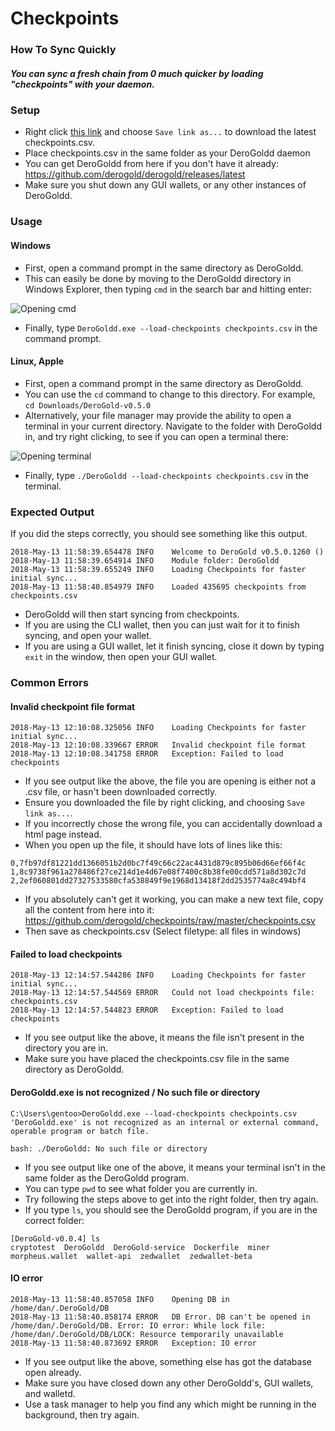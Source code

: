# Checkpoints
### How To Sync Quickly
##### You can sync a fresh chain from 0 much quicker by loading "checkpoints" with your daemon.

### Setup

- Right click [this link](https://github.com/derogold/checkpoints/raw/master/checkpoints.csv) and choose `Save link as...` to download the latest checkpoints.csv.
- Place checkpoints.csv in the same folder as your DeroGoldd daemon
- You can get DeroGoldd from here if you don't have it already: https://github.com/derogold/derogold/releases/latest
- Make sure you shut down any GUI wallets, or any other instances of DeroGoldd.

### Usage

#### Windows

- First, open a command prompt in the same directory as DeroGoldd.
- This can easily be done by moving to the DeroGoldd directory in Windows Explorer, then typing `cmd` in the search bar and hitting enter:

![Opening cmd](https://i.imgur.com/QoNwYtB.png)
- Finally, type `DeroGoldd.exe --load-checkpoints checkpoints.csv` in the command prompt.

#### Linux, Apple

- First, open a command prompt in the same directory as DeroGoldd.
- You can use the `cd` command to change to this directory. For example, `cd Downloads/DeroGold-v0.5.0`
- Alternatively, your file manager may provide the ability to open a terminal in your current directory. Navigate to the folder with DeroGoldd in, and try right clicking, to see if you can open a terminal there:

![Opening terminal](https://i.imgur.com/Rd5TmQc.png)

- Finally, type `./DeroGoldd --load-checkpoints checkpoints.csv` in the terminal.

### Expected Output

If you did the steps correctly, you should see something like this output.

```
2018-May-13 11:58:39.654478 INFO    Welcome to DeroGold v0.5.0.1260 ()
2018-May-13 11:58:39.654914 INFO    Module folder: DeroGoldd
2018-May-13 11:58:39.655249 INFO    Loading Checkpoints for faster initial sync...
2018-May-13 11:58:40.854979 INFO    Loaded 435695 checkpoints from checkpoints.csv
```

- DeroGoldd will then start syncing from checkpoints.
- If you are using the CLI wallet, then you can just wait for it to finish syncing, and open your wallet.
- If you are using a GUI wallet, let it finish syncing, close it down by typing `exit` in the window, then open your GUI wallet.

### Common Errors

#### Invalid checkpoint file format

```
2018-May-13 12:10:08.325056 INFO    Loading Checkpoints for faster initial sync...
2018-May-13 12:10:08.339667 ERROR   Invalid checkpoint file format
2018-May-13 12:10:08.341758 ERROR   Exception: Failed to load checkpoints
```

- If you see output like the above, the file you are opening is either not a .csv file, or hasn't been downloaded correctly.
- Ensure you downloaded the file by right clicking, and choosing `Save link as...`.
- If you incorrectly chose the wrong file, you can accidentally  download a html page instead.
- When you open up the file, it should have lots of lines like this:

```
0,7fb97df81221dd1366051b2d0bc7f49c66c22ac4431d879c895b06d66ef66f4c
1,8c9738f961a278486f27ce214d1e4d67e08f7400c8b38fe00cdd571a8d302c7d
2,2ef060801dd27327533580cfa538849f9e1968d13418f2dd2535774a8c494bf4
```

- If you absolutely can't get it working, you can make a new text file, copy all the content from here into it: https://github.com/derogold/checkpoints/raw/master/checkpoints.csv
- Then save as checkpoints.csv (Select filetype: all files in windows)

#### Failed to load checkpoints

```
2018-May-13 12:14:57.544286 INFO    Loading Checkpoints for faster initial sync...
2018-May-13 12:14:57.544569 ERROR   Could not load checkpoints file: checkpoints.csv
2018-May-13 12:14:57.544823 ERROR   Exception: Failed to load checkpoints
```

- If you see output like the above, it means the file isn't present in the directory you are in.
- Make sure you have placed the checkpoints.csv file in the same directory as DeroGoldd.

#### DeroGoldd.exe is not recognized / No such file or directory

```
C:\Users\gentoo>DeroGoldd.exe --load-checkpoints checkpoints.csv
'DeroGoldd.exe' is not recognized as an internal or external command,
operable program or batch file.
```

`bash: ./DeroGoldd: No such file or directory`

- If you see output like one of the above, it means your terminal isn't in the same folder as the DeroGoldd program.
- You can type `pwd` to see what folder you are currently in.
- Try following the steps above to get into the right folder, then try again.
- If you type `ls`, you should see the DeroGoldd program, if you are in the correct folder:

```
[DeroGold-v0.0.4] ls
cryptotest  DeroGoldd  DeroGold-service  Dockerfile  miner  morpheus.wallet  wallet-api  zedwallet  zedwallet-beta
```

#### IO error

```
2018-May-13 11:58:40.857058 INFO    Opening DB in /home/dan/.DeroGold/DB
2018-May-13 11:58:40.858174 ERROR   DB Error. DB can't be opened in /home/dan/.DeroGold/DB. Error: IO error: While lock file: /home/dan/.DeroGold/DB/LOCK: Resource temporarily unavailable
2018-May-13 11:58:40.873692 ERROR   Exception: IO error
```

- If you see output like the above, something else has got the database open already.
- Make sure you have closed down any other DeroGoldd's, GUI wallets, and walletd.
- Use a task manager to help you find any which might be running in the background, then try again.
